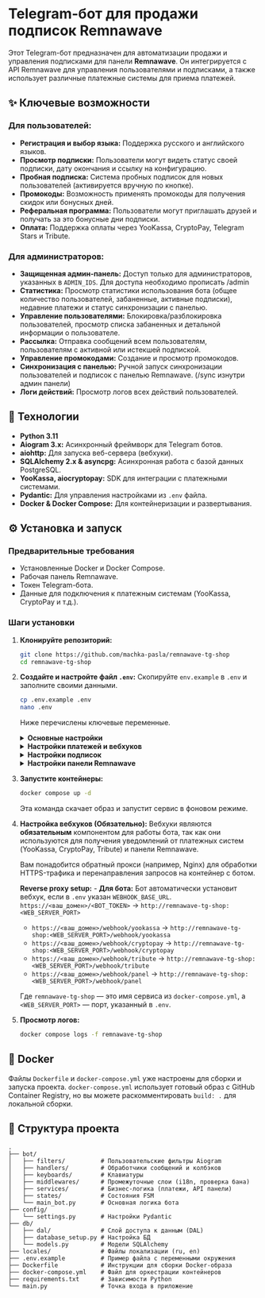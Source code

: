 # Telegram-бот для продажи подписок Remnawave

Этот Telegram-бот предназначен для автоматизации продажи и управления подписками для панели **Remnawave**. Он интегрируется с API Remnawave для управления пользователями и подписками, а также использует различные платежные системы для приема платежей.

## ✨ Ключевые возможности

### Для пользователей:
-   **Регистрация и выбор языка:** Поддержка русского и английского языков.
-   **Просмотр подписки:** Пользователи могут видеть статус своей подписки, дату окончания и ссылку на конфигурацию.
-   **Пробная подписка:** Система пробных подписок для новых пользователей (активируется вручную по кнопке).
-   **Промокоды:** Возможность применять промокоды для получения скидок или бонусных дней.
-   **Реферальная программа:** Пользователи могут приглашать друзей и получать за это бонусные дни подписки.
-   **Оплата:** Поддержка оплаты через YooKassa, CryptoPay, Telegram Stars и Tribute.

### Для администраторов:
-   **Защищенная админ-панель:** Доступ только для администраторов, указанных в `ADMIN_IDS`. Для доступа необходимо прописать /admin
-   **Статистика:** Просмотр статистики использования бота (общее количество пользователей, забаненные, активные подписки), недавние платежи и статус синхронизации с панелью.
-   **Управление пользователями:** Блокировка/разблокировка пользователей, просмотр списка забаненных и детальной информации о пользователе.
-   **Рассылка:** Отправка сообщений всем пользователям, пользователям с активной или истекшей подпиской.
-   **Управление промокодами:** Создание и просмотр промокодов.
-   **Синхронизация с панелью:** Ручной запуск синхронизации пользователей и подписок с панелью Remnawave. (/sync изнутри админ панели)
-   **Логи действий:** Просмотр логов всех действий пользователей.

## 🚀 Технологии

-   **Python 3.11**
-   **Aiogram 3.x:** Асинхронный фреймворк для Telegram ботов.
-   **aiohttp:** Для запуска веб-сервера (вебхуки).
-   **SQLAlchemy 2.x & asyncpg:** Асинхронная работа с базой данных PostgreSQL.
-   **YooKassa, aiocryptopay:** SDK для интеграции с платежными системами.
-   **Pydantic:** Для управления настройками из `.env` файла.
-   **Docker & Docker Compose:** Для контейнеризации и развертывания.

## ⚙️ Установка и запуск

### Предварительные требования

-   Установленные Docker и Docker Compose.
-   Рабочая панель Remnawave.
-   Токен Telegram-бота.
-   Данные для подключения к платежным системам (YooKassa, CryptoPay и т.д.).

### Шаги установки

1.  **Клонируйте репозиторий:**
    ```bash
    git clone https://github.com/machka-pasla/remnawave-tg-shop
    cd remnawave-tg-shop
    ```

2.  **Создайте и настройте файл `.env`:**
    Скопируйте `env.example` в `.env` и заполните своими данными.
    ```bash
    cp .env.example .env
    nano .env 
    ```
    Ниже перечислены ключевые переменные.

    <details>
    <summary><b>Основные настройки</b></summary>

    | Переменная | Описание | Пример |
    | --- | --- | --- |
    | `BOT_TOKEN` | **Обязательно.** Токен вашего Telegram-бота. | `1234567890:ABC-DEF1234ghIkl-zyx57W2v1u123ew11` |
    | `ADMIN_IDS` | **Обязательно.** ID администраторов в Telegram через запятую. | `12345678,98765432` |
    | `DEFAULT_LANGUAGE` | Язык по умолчанию для новых пользователей. | `ru` |
    | `SUPPORT_LINK` | (Опционально) Ссылка на поддержку. | `https://t.me/your_support` |
    | `SUBSCRIPTION_MINI_APP_URL` | (Опционально) URL Mini App для показа подписки. | `https://t.me/your_bot/app` |
    </details>

    <details>
    <summary><b>Настройки платежей и вебхуков</b></summary>

    | Переменная | Описание |
    | --- | --- |
    | `WEBHOOK_BASE_URL`| **Обязательно.** Базовый URL для вебхуков, например `https://your.domain.com`. |
    | `WEB_SERVER_HOST` | Хост для веб-сервера. | `0.0.0.0` |
    | `WEB_SERVER_PORT` | Порт для веб-сервера. | `8080` |
    | `YOOKASSA_ENABLED` | Включить/выключить YooKassa (`true`/`false`). |
    | `YOOKASSA_SHOP_ID` | ID вашего магазина в YooKassa. |
    | `YOOKASSA_SECRET_KEY`| Секретный ключ магазина YooKassa. |
    | `CRYPTOPAY_ENABLED` | Включить/выключить CryptoPay (`true`/`false`). |
    | `CRYPTOPAY_TOKEN` | Токен из вашего CryptoPay App. |
    | `STARS_ENABLED` | Включить/выключить Telegram Stars (`true`/`false`). |
    | `TRIBUTE_ENABLED`| Включить/выключить Tribute (`true`/`false`). |
    </details>

    <details>
    <summary><b>Настройки подписок</b></summary>

    Для каждого периода (1, 3, 6, 12 месяцев) можно настроить доступность и цены:
    - `1_MONTH_ENABLED`: `true` или `false`
    - `RUB_PRICE_1_MONTH`: Цена в рублях
    - `STARS_PRICE_1_MONTH`: Цена в Telegram Stars
    - `TRIBUTE_LINK_1_MONTH`: Ссылка для оплаты через Tribute
    Аналогичные переменные есть для `3_MONTHS`, `6_MONTHS`, `12_MONTHS`.
    </details>

    <details>
    <summary><b>Настройки панели Remnawave</b></summary>
    
    | Переменная | Описание |
    | --- | --- |
    | `PANEL_API_URL` | URL API вашей панели Remnawave. |
    | `PANEL_API_KEY` | API ключ для доступа к панели. |
    | `PANEL_WEBHOOK_SECRET`| Секретный ключ для проверки вебхуков от панели. |
    | `USER_SQUAD_UUIDS` | ID отрядов для новых пользователей. |
    | `USER_TRAFFIC_LIMIT_GB`| Лимит трафика в ГБ (0 - безлимит). |
    </gidetails>

    <details>
    <summary><b>Настройки пробного периода</b></summary>

    | Переменная | Описание |
    | --- | --- |
    | `TRIAL_ENABLED` | Включить/выключить пробный период (`true`/`false`). |
    | `TRIAL_DURATION_DAYS`| Длительность пробного периода в днях. |
    | `TRIAL_TRAFFIC_LIMIT_GB`| Лимит трафика для пробного периода в ГБ. |
    </details>

3.  **Запустите контейнеры:**
    ```bash
    docker compose up -d
    ```
    Эта команда скачает образ и запустит сервис в фоновом режиме.

4.  **Настройка вебхуков (Обязательно):**
    Вебхуки являются **обязательным** компонентом для работы бота, так как они используются для получения уведомлений от платежных систем (YooKassa, CryptoPay, Tribute) и панели Remnawave.

    Вам понадобится обратный прокси (например, Nginx) для обработки HTTPS-трафика и перенаправления запросов на контейнер с ботом.

    **Reverse proxy setup:**
        -   **Для бота:** 
        Бот автоматически установит вебхук, если в `.env` указан `WEBHOOK_BASE_URL`. 
        `https://<ваш_домен>/<BOT_TOKEN>` → `http://remnawave-tg-shop:<WEB_SERVER_PORT>`

    -   `https://<ваш_домен>/webhook/yookassa` → `http://remnawave-tg-shop:<WEB_SERVER_PORT>/webhook/yookassa`
    -   `https://<ваш_домен>/webhook/cryptopay` → `http://remnawave-tg-shop:<WEB_SERVER_PORT>/webhook/cryptopay`
    -   `https://<ваш_домен>/webhook/tribute` → `http://remnawave-tg-shop:<WEB_SERVER_PORT>/webhook/tribute`
    -   `https://<ваш_домен>/webhook/panel` → `http://remnawave-tg-shop:<WEB_SERVER_PORT>/webhook/panel`

    Где `remnawave-tg-shop` — это имя сервиса из `docker-compose.yml`, а `<WEB_SERVER_PORT>` — порт, указанный в `.env`.

5.  **Просмотр логов:**
    ```bash
    docker compose logs -f remnawave-tg-shop
    ```

## 🐳 Docker

Файлы `Dockerfile` и `docker-compose.yml` уже настроены для сборки и запуска проекта. `docker-compose.yml` использует готовый образ с GitHub Container Registry, но вы можете раскомментировать `build: .` для локальной сборки.

## 📁 Структура проекта

```
.
├── bot/
│   ├── filters/          # Пользовательские фильтры Aiogram
│   ├── handlers/         # Обработчики сообщений и колбэков
│   ├── keyboards/        # Клавиатуры
│   ├── middlewares/      # Промежуточные слои (i18n, проверка бана)
│   ├── services/         # Бизнес-логика (платежи, API панели)
│   ├── states/           # Состояния FSM
│   └── main_bot.py       # Основная логика бота
├── config/
│   └── settings.py       # Настройки Pydantic
├── db/
│   ├── dal/              # Слой доступа к данным (DAL)
│   ├── database_setup.py # Настройка БД
│   └── models.py         # Модели SQLAlchemy
├── locales/              # Файлы локализации (ru, en)
├── .env.example          # Пример файла с переменными окружения
├── Dockerfile            # Инструкции для сборки Docker-образа
├── docker-compose.yml    # Файл для оркестрации контейнеров
├── requirements.txt      # Зависимости Python
└── main.py               # Точка входа в приложение
```
